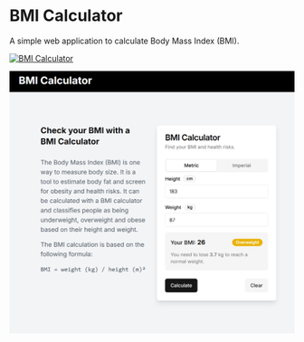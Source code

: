 # BMI Calculator

A simple web application to calculate Body Mass Index (BMI).

[![BMI Calculator](https://bmi-calculator-5m11.vercel.app/)](https://bmi-calculator-5m11.vercel.app/)

![BMI Calculator](./image.png)
